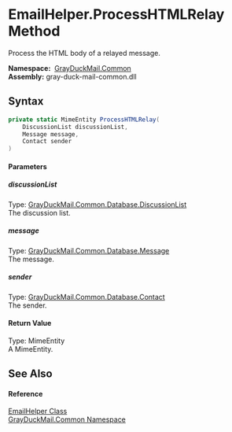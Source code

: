 EmailHelper.ProcessHTMLRelay Method
===================================
Process the HTML body of a relayed message.

  **Namespace:**  [GrayDuckMail.Common][1]  
  **Assembly:** gray-duck-mail-common.dll

Syntax
------

```csharp
private static MimeEntity ProcessHTMLRelay(
	DiscussionList discussionList,
	Message message,
	Contact sender
)
```

#### Parameters

##### *discussionList*
Type: [GrayDuckMail.Common.Database.DiscussionList][2]  
 The discussion list.

##### *message*
Type: [GrayDuckMail.Common.Database.Message][3]  
 The message.

##### *sender*
Type: [GrayDuckMail.Common.Database.Contact][4]  
 The sender.

#### Return Value
Type: MimeEntity  
 A MimeEntity. 

See Also
--------

#### Reference
[EmailHelper Class][5]  
[GrayDuckMail.Common Namespace][1]  

[1]: ../README.md
[2]: ../../GrayDuckMail.Common.Database/DiscussionList/README.md
[3]: ../../GrayDuckMail.Common.Database/Message/README.md
[4]: ../../GrayDuckMail.Common.Database/Contact/README.md
[5]: README.md